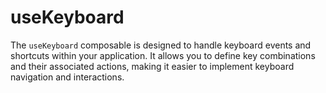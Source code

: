 # useKeyboard

The `useKeyboard` composable is designed to handle keyboard events and shortcuts within your application. It allows you to define key combinations and their associated actions, making it easier to implement keyboard navigation and interactions.
